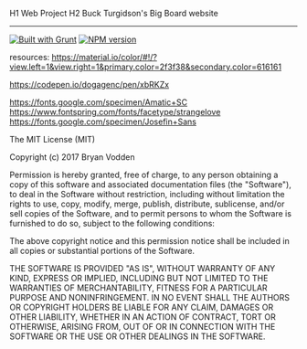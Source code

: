 H1 Web Project
H2 Buck Turgidson's Big Board website
***

[![Built with Grunt](https://cdn.gruntjs.com/builtwith.png)](http://gruntjs.com/)
[![NPM version](https://badge.fury.io/js/package.svg)](http://badge.fury.io/js/package)

resources:
https://material.io/color/#!/?view.left=1&view.right=1&primary.color=2f3f38&secondary.color=616161

https://codepen.io/dogagenc/pen/xbRKZx

https://fonts.google.com/specimen/Amatic+SC
https://www.fontspring.com/fonts/facetype/strangelove
https://fonts.google.com/specimen/Josefin+Sans



The MIT License (MIT)

Copyright (c) 2017 Bryan Vodden

Permission is hereby granted, free of charge, to any person obtaining a copy
of this software and associated documentation files (the "Software"), to deal
in the Software without restriction, including without limitation the rights
to use, copy, modify, merge, publish, distribute, sublicense, and/or sell
copies of the Software, and to permit persons to whom the Software is
furnished to do so, subject to the following conditions:

The above copyright notice and this permission notice shall be included in
all copies or substantial portions of the Software.

THE SOFTWARE IS PROVIDED "AS IS", WITHOUT WARRANTY OF ANY KIND, EXPRESS OR
IMPLIED, INCLUDING BUT NOT LIMITED TO THE WARRANTIES OF MERCHANTABILITY,
FITNESS FOR A PARTICULAR PURPOSE AND NONINFRINGEMENT. IN NO EVENT SHALL THE
AUTHORS OR COPYRIGHT HOLDERS BE LIABLE FOR ANY CLAIM, DAMAGES OR OTHER
LIABILITY, WHETHER IN AN ACTION OF CONTRACT, TORT OR OTHERWISE, ARISING FROM,
OUT OF OR IN CONNECTION WITH THE SOFTWARE OR THE USE OR OTHER DEALINGS IN
THE SOFTWARE.
